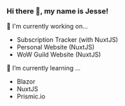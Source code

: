 ### Hi there 👋, my name is Jesse!

🔭 I'm currently working on...
- Subscription Tracker (with NuxtJS)
- Personal Website (NuxtJS)
- WoW Guild Website (NuxtJS)

🌱 I’m currently learning ... 
- Blazor
- NuxtJS
- Prismic.io

